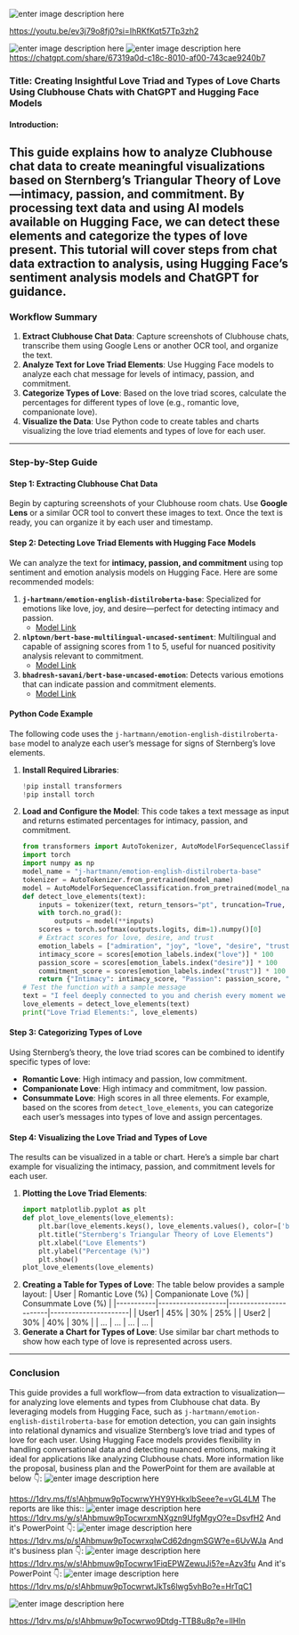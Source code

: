 ![enter image description here](https://i.sstatic.net/weDoy9Y8.jpg)

https://youtu.be/ev3j79o8fj0?si=IhRKfKqt57Tp3zh2

![enter image description here](https://i.sstatic.net/9QxFn77K.jpg)
![enter image description here](https://i.sstatic.net/j81G0mFd.jpg)
https://chatgpt.com/share/67319a0d-c18c-8010-af00-743cae9240b7
### Title: Creating Insightful Love Triad and Types of Love Charts Using Clubhouse Chats with ChatGPT and Hugging Face Models
#### Introduction:
This guide explains how to analyze Clubhouse chat data to create meaningful visualizations based on **Sternberg’s Triangular Theory of Love**—intimacy, passion, and commitment. By processing text data and using AI models available on Hugging Face, we can detect these elements and categorize the types of love present. This tutorial will cover steps from chat data extraction to analysis, using Hugging Face’s sentiment analysis models and ChatGPT for guidance.
---
### Workflow Summary
1. **Extract Clubhouse Chat Data**: Capture screenshots of Clubhouse chats, transcribe them using Google Lens or another OCR tool, and organize the text.
2. **Analyze Text for Love Triad Elements**: Use Hugging Face models to analyze each chat message for levels of intimacy, passion, and commitment.
3. **Categorize Types of Love**: Based on the love triad scores, calculate the percentages for different types of love (e.g., romantic love, companionate love).
4. **Visualize the Data**: Use Python code to create tables and charts visualizing the love triad elements and types of love for each user.
---
### Step-by-Step Guide
#### Step 1: Extracting Clubhouse Chat Data
Begin by capturing screenshots of your Clubhouse room chats. Use **Google Lens** or a similar OCR tool to convert these images to text. Once the text is ready, you can organize it by each user and timestamp.
#### Step 2: Detecting Love Triad Elements with Hugging Face Models
We can analyze the text for **intimacy, passion, and commitment** using top sentiment and emotion analysis models on Hugging Face. Here are some recommended models:
1. **`j-hartmann/emotion-english-distilroberta-base`**: Specialized for emotions like love, joy, and desire—perfect for detecting intimacy and passion.
   - [Model Link](https://huggingface.co/j-hartmann/emotion-english-distilroberta-base)
2. **`nlptown/bert-base-multilingual-uncased-sentiment`**: Multilingual and capable of assigning scores from 1 to 5, useful for nuanced positivity analysis relevant to commitment.
   - [Model Link](https://huggingface.co/nlptown/bert-base-multilingual-uncased-sentiment)
3. **`bhadresh-savani/bert-base-uncased-emotion`**: Detects various emotions that can indicate passion and commitment elements.
   - [Model Link](https://huggingface.co/bhadresh-savani/bert-base-uncased-emotion)
#### Python Code Example
The following code uses the `j-hartmann/emotion-english-distilroberta-base` model to analyze each user’s message for signs of Sternberg’s love elements.
1. **Install Required Libraries**:
   ```python
   !pip install transformers
   !pip install torch
   ```
2. **Load and Configure the Model**:
   This code takes a text message as input and returns estimated percentages for intimacy, passion, and commitment.
   
   ```python
   from transformers import AutoTokenizer, AutoModelForSequenceClassification
   import torch
   import numpy as np
   model_name = "j-hartmann/emotion-english-distilroberta-base"
   tokenizer = AutoTokenizer.from_pretrained(model_name)
   model = AutoModelForSequenceClassification.from_pretrained(model_name)
   def detect_love_elements(text):
       inputs = tokenizer(text, return_tensors="pt", truncation=True, padding=True)
       with torch.no_grad():
           outputs = model(**inputs)
       scores = torch.softmax(outputs.logits, dim=1).numpy()[0]
       # Extract scores for love, desire, and trust
       emotion_labels = ["admiration", "joy", "love", "desire", "trust"]
       intimacy_score = scores[emotion_labels.index("love")] * 100
       passion_score = scores[emotion_labels.index("desire")] * 100
       commitment_score = scores[emotion_labels.index("trust")] * 100
       return {"Intimacy": intimacy_score, "Passion": passion_score, "Commitment": commitment_score}
   # Test the function with a sample message
   text = "I feel deeply connected to you and cherish every moment we spend together."
   love_elements = detect_love_elements(text)
   print("Love Triad Elements:", love_elements)
   ```
#### Step 3: Categorizing Types of Love
Using Sternberg’s theory, the love triad scores can be combined to identify specific types of love:
   - **Romantic Love**: High intimacy and passion, low commitment.
   - **Companionate Love**: High intimacy and commitment, low passion.
   - **Consummate Love**: High scores in all three elements.
For example, based on the scores from `detect_love_elements`, you can categorize each user’s messages into types of love and assign percentages.
#### Step 4: Visualizing the Love Triad and Types of Love
The results can be visualized in a table or chart. Here’s a simple bar chart example for visualizing the intimacy, passion, and commitment levels for each user.
1. **Plotting the Love Triad Elements**:
   ```python
   import matplotlib.pyplot as plt
   def plot_love_elements(love_elements):
       plt.bar(love_elements.keys(), love_elements.values(), color=['blue', 'red', 'green'])
       plt.title("Sternberg's Triangular Theory of Love Elements")
       plt.xlabel("Love Elements")
       plt.ylabel("Percentage (%)")
       plt.show()
   plot_love_elements(love_elements)
   ```
2. **Creating a Table for Types of Love**:
   The table below provides a sample layout:
   | User      | Romantic Love (%) | Companionate Love (%) | Consummate Love (%) |
   |-----------|-------------------|-----------------------|----------------------|
   | User1     | 45%               | 30%                  | 25%                 |
   | User2     | 30%               | 40%                  | 30%                 |
   | ...       | ...               | ...                  | ...                 |
3. **Generate a Chart for Types of Love**:
   Use similar bar chart methods to show how each type of love is represented across users.
---
### Conclusion
This guide provides a full workflow—from data extraction to visualization—for analyzing love elements and types from Clubhouse chat data. By leveraging models from Hugging Face, such as `j-hartmann/emotion-english-distilroberta-base` for emotion detection, you can gain insights into relational dynamics and visualize Sternberg’s love triad and types of love for each user.
Using Hugging Face models provides flexibility in handling conversational data and detecting nuanced emotions, making it ideal for applications like analyzing Clubhouse chats.
More information like the proposal, business plan and the PowerPoint for them are available at below 👇:
![enter image description here](https://i.sstatic.net/mLfYscgD.jpg)
 
https://1drv.ms/f/s!Ahbmuw9pTocwrwYHY9YHkxlbSeee?e=vGL4LM
The reports are like this::
![enter image description here](https://i.sstatic.net/p2XYg9fg.jpg)
https://1drv.ms/w/s!Ahbmuw9pTocwrxmNXgzn9UfgMgyO?e=DsvfH2
And it's PowerPoint 👇:
![enter image description here](https://i.sstatic.net/bm7c7cjU.jpg)
https://1drv.ms/p/s!Ahbmuw9pTocwrxqlwCd62dngmSGW?e=6UvWJa
And it's business plan 👇:
![enter image description here](https://i.sstatic.net/TPHwIyJj.jpg)
https://1drv.ms/w/s!Ahbmuw9pTocwrw1FiqEPWZewuJi5?e=Azv3fu
And it's PowerPoint 👇:
![enter image description here](https://i.sstatic.net/LhzbhAId.jpg)
https://1drv.ms/p/s!Ahbmuw9pTocwrwtJkTs6lwg5vhBo?e=HrTqC1
  
![enter image description here](https://i.sstatic.net/65dPjyvB.jpg)
 
https://1drv.ms/p/s!Ahbmuw9pTocwrwo9Dtdg-TTB8u8p?e=llHIn
